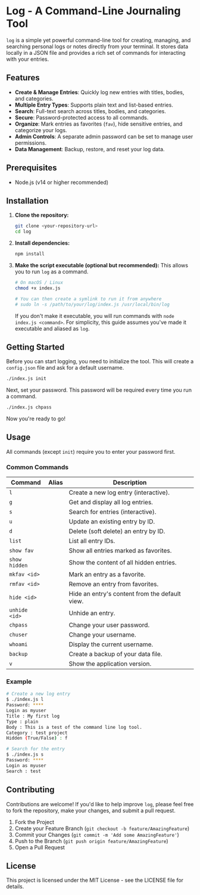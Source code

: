 # Log - A Command-Line Journaling Tool

`log` is a simple yet powerful command-line tool for creating, managing, and searching personal logs or notes directly from your terminal. It stores data locally in a JSON file and provides a rich set of commands for interacting with your entries.

## Features

- **Create & Manage Entries**: Quickly log new entries with titles, bodies, and categories.
- **Multiple Entry Types**: Supports plain text and list-based entries.
- **Search**: Full-text search across titles, bodies, and categories.
- **Secure**: Password-protected access to all commands.
- **Organize**: Mark entries as favorites (`fav`), hide sensitive entries, and categorize your logs.
- **Admin Controls**: A separate admin password can be set to manage user permissions.
- **Data Management**: Backup, restore, and reset your log data.

## Prerequisites

- Node.js (v14 or higher recommended)

## Installation

1.  **Clone the repository:**
    ```bash
    git clone <your-repository-url>
    cd log
    ```

2.  **Install dependencies:**
    ```bash
    npm install
    ```

3.  **Make the script executable (optional but recommended):**
    This allows you to run `log` as a command.
    ```bash
    # On macOS / Linux
    chmod +x index.js
    
    # You can then create a symlink to run it from anywhere
    # sudo ln -s /path/to/your/log/index.js /usr/local/bin/log
    ```
    If you don't make it executable, you will run commands with `node index.js <command>`. For simplicity, this guide assumes you've made it executable and aliased as `log`.

## Getting Started

Before you can start logging, you need to initialize the tool. This will create a `config.json` file and ask for a default username.

```bash
./index.js init
```

Next, set your password. This password will be required every time you run a command.

```bash
./index.js chpass
```

Now you're ready to go!

## Usage

All commands (except `init`) require you to enter your password first.

### Common Commands

| Command          | Alias | Description                                        |
| ---------------- | ----- | -------------------------------------------------- |
| `l`              |       | Create a new log entry (interactive).              |
| `g`              |       | Get and display all log entries.                   |
| `s`              |       | Search for entries (interactive).                  |
| `u`              |       | Update an existing entry by ID.                    |
| `d`              |       | Delete (soft delete) an entry by ID.               |
| `list`           |       | List all entry IDs.                                |
| `show fav`       |       | Show all entries marked as favorites.              |
| `show hidden`    |       | Show the content of all hidden entries.            |
| `mkfav <id>`     |       | Mark an entry as a favorite.                       |
| `rmfav <id>`     |       | Remove an entry from favorites.                    |
| `hide <id>`      |       | Hide an entry's content from the default view.     |
| `unhide <id>`    |       | Unhide an entry.                                   |
| `chpass`         |       | Change your user password.                         |
| `chuser`         |       | Change your username.                              |
| `whoami`         |       | Display the current username.                      |
| `backup`         |       | Create a backup of your data file.                 |
| `v`              |       | Show the application version.                      |

### Example

```bash
# Create a new log entry
$ ./index.js l
Password: ****
Login as myuser
Title : My first log
Type : plain
Body : This is a test of the command line log tool.
Category : test project
Hidden (True/False) : f

# Search for the entry
$ ./index.js s
Password: ****
Login as myuser
Search : test
```

## Contributing

Contributions are welcome! If you'd like to help improve `log`, please feel free to fork the repository, make your changes, and submit a pull request.

1.  Fork the Project
2.  Create your Feature Branch (`git checkout -b feature/AmazingFeature`)
3.  Commit your Changes (`git commit -m 'Add some AmazingFeature'`)
4.  Push to the Branch (`git push origin feature/AmazingFeature`)
5.  Open a Pull Request

## License

This project is licensed under the MIT License - see the LICENSE file for details.
